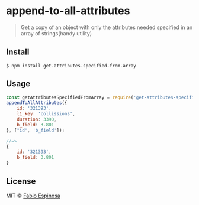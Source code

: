 # append-to-all-attributes

> Get a copy of an object with only the attributes needed specified in an array of strings(handy utility)

## Install

```
$ npm install get-attributes-specified-from-array
```

## Usage

```js
const getAttributesSpecifiedFromArray = require('get-attributes-specified-from-array);
appendToAllAttributes({
    id: '321393',
    l1_key: 'collissions',
    duration: 3390,
    b_field: 3.801
}, ["id", 'b_field']);

//=>
{
    id: '321393',
    b_field: 3.801
}
```

## License

MIT © [Fabio Espinosa](http://fabioespinosa.mit.edu)

